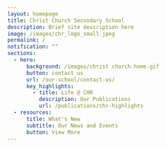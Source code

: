 ```yaml
---
layout: homepage
title: Christ Church Secondary School
description: Brief site description here
image: /images/chr_logo_small.jpeg
permalink: /
notification: ""
sections:
  - hero:
      background: /images/christ church home.gif
      button: contact us
      url: /our-school/contact-us/
      key_highlights:
        - title: Life @ CHR
          description: Our Publications
          url: /publications/chr-highlights
  - resources:
      title: What's New
      subtitle: Our News and Events
      button: View More
---
```

